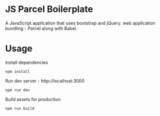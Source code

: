 # JS Parcel Boilerplate

A JavaScript application that uses bootstrap and jQuery. 
web application bundling - Parcel along with Babel.

# Usage

Install dependencies

```
npm install
```

Run dev server - http://localhost:3000

```
npm run dev
```

Build assets for production

```
npm run build
```
